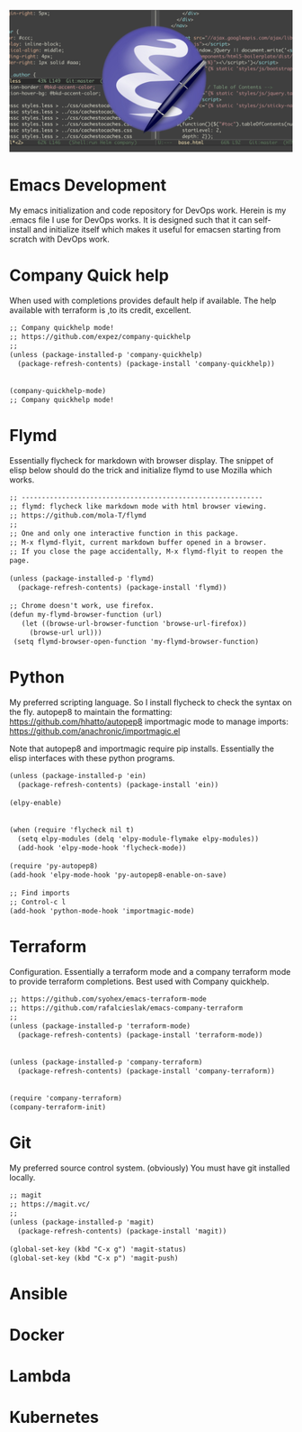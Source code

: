 ![alt text](https://github.com/IslandOfMisfitToys/emacs/blob/master/images/emacs-tag_cover_photo.png "Emacs: The One True Editor")


# Emacs Development

My emacs initialization and code repository for DevOps work. Herein is my .emacs file I use for DevOps works. It is designed such that it can self-install and initialize itself which makes it useful for emacsen starting from scratch with DevOps work.

# Company Quick help

When used with completions provides default help if available.
The help available with terraform is ,to its credit, excellent.

```elisp
;; Company quickhelp mode!
;; https://github.com/expez/company-quickhelp
;;
(unless (package-installed-p 'company-quickhelp)
  (package-refresh-contents) (package-install 'company-quickhelp))


(company-quickhelp-mode)
;; Company quickhelp mode!

```

# Flymd
 Essentially flycheck for markdown with browser display.
 The snippet of elisp below should do the trick and initialize flymd
 to use Mozilla which works. 

```elisp
;; ------------------------------------------------------------
;; flymd: flycheck like markdown mode with html browser viewing.
;; https://github.com/mola-T/flymd
;; 
;; One and only one interactive function in this package.
;; M-x flymd-flyit, current markdown buffer opened in a browser.
;; If you close the page accidentally, M-x flymd-flyit to reopen the page.

(unless (package-installed-p 'flymd)
  (package-refresh-contents) (package-install 'flymd))

;; Chrome doesn't work, use firefox. 
(defun my-flymd-browser-function (url)
   (let ((browse-url-browser-function 'browse-url-firefox))
     (browse-url url)))
 (setq flymd-browser-open-function 'my-flymd-browser-function)
```

# Python

My preferred scripting language.
So I install flycheck to check the syntax on the fly.
autopep8 to maintain the formatting: https://github.com/hhatto/autopep8
importmagic mode to manage imports:  https://github.com/anachronic/importmagic.el

Note that autopep8 and importmagic require pip installs. Essentially the elisp
interfaces with these python programs.

```elisp
(unless (package-installed-p 'ein)
  (package-refresh-contents) (package-install 'ein))

(elpy-enable)  


(when (require 'flycheck nil t)
  (setq elpy-modules (delq 'elpy-module-flymake elpy-modules))
  (add-hook 'elpy-mode-hook 'flycheck-mode))

(require 'py-autopep8)
(add-hook 'elpy-mode-hook 'py-autopep8-enable-on-save)

;; Find imports
;; Control-c l 
(add-hook 'python-mode-hook 'importmagic-mode)
```


# Terraform

Configuration. Essentially a terraform mode and 
a company terraform mode to provide terraform completions.
Best used with Company quickhelp. 

```elisp
;; https://github.com/syohex/emacs-terraform-mode
;; https://github.com/rafalcieslak/emacs-company-terraform
;; 
(unless (package-installed-p 'terraform-mode)
  (package-refresh-contents) (package-install 'terraform-mode))


(unless (package-installed-p 'company-terraform)
  (package-refresh-contents) (package-install 'company-terraform))


(require 'company-terraform)
(company-terraform-init)
```

# Git

My preferred source control system. (obviously)
You must have git installed locally.

```elisp
;; magit
;; https://magit.vc/
;; 
(unless (package-installed-p 'magit)
  (package-refresh-contents) (package-install 'magit))

(global-set-key (kbd "C-x g") 'magit-status)
(global-set-key (kbd "C-x p") 'magit-push)
```


# Ansible

# Docker

# Lambda

# Kubernetes


